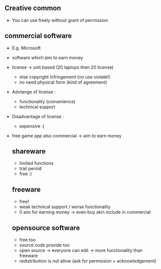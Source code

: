 ## Creative common ##
- You can use freely without grant of permission 

## commercial software ##
- E.g. Microsoft
- software which aim to earn money 
- license -> unit based (20 laptops then 20 license)  
  - else copyright infringement (no use violate!)
  - no need physical form (kind of agreement)
- Advtange of license : 
  - functionality (convenience)
  - technical support
- Disadvantage of license :
  - expensive :(
- free game app also commercial -> aim to earn money 
  
  ## shareware ##
  - limited functions 
  - trail peroid 
  - free :)
  
  ## freeware ##
  - free! 
  - weak technical support / worse functionality 
  - 0 aim for earning money -> even buy skin include in commercial 
  
  ## opensource software ##
  - free too
  - source code provide too 
  - open source -> everyone can edit -> more functionality than freeware 
  - redistribution is not allow (ask for permission + acknowledgement)
